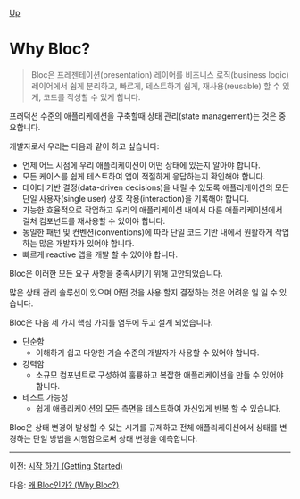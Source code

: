 [Up](./index.md)

# Why Bloc?

> Bloc은 프레젠테이션(presentation) 레이어를 비즈니스 로직(business logic) 레이어에서 쉽게 분리하고, 빠르게, 테스트하기 쉽게, 재사용(reusable) 할 수 있게, 코드를 작성할 수 있게 합니다.

프러덕션 수준의 애플리케에션을 구축할때 상태 관리(state management)는 것은 중요합니다.

개발자로서 우리는 다음과 같이 하고 싶습니다:

- 언제 어느 시점에 우리 애플리케이션이 어떤 상태에 있는지 알아야 합니다.
- 모든 케이스를 쉽게 테스트하여 앱이 적절하게 응답하는지 확인해야 합니다.
- 데이터 기반 결정(data-driven decisions)을 내릴 수 있도록 애플리케이션의 모든 단일 사용자(single user) 상호 작용(interaction)을 기록해야 합니다.
- 가능한 효율적으로 작업하고 우리의 애플리케이션 내에서 다른 애플리케이션에서 걸처 컴포넌트를 재사용할 수 있어야 합니다.
- 동일한 패턴 및 컨벤션(conventions)에 따라 단일 코드 기반 내에서 원활하게 작업하는 많은 개발자가 있어야 합니다.
- 빠르게 reactive 앱을 개발 할 수 있어야 합니다.

Bloc은 이러한 모든 요구 사항을 충족시키기 위해 고안되었습니다.

많은 상태 관리 솔루션이 있으며 어떤 것을 사용 할지 결정하는 것은 어려운 일 일 수 있습니다.

Bloc은 다음 세 가지 핵심 가치를 염두에 두고 설계 되었습니다.

- 단순함
  - 이해하기 쉽고 다양한 기술 수준의 개발자가 사용할 수 있어야 합니다.
- 강력함
  - 소규모 컴포넌트로 구성하여 훌륭하고 복잡한 애플리케이션을 만들 수 있어야 합니다.
- 테스트 가능성
  - 쉽게 애플리케이션의 모든 측면을 테스트하여 자신있게 반복 할 수 있습니다.

Bloc은 상태 변경이 발생할 수 있는 시기를 규제하고 전체 애플리케이션에서 상태를 변경하는 단일 방법을 시행함으로써 상태 변경을 예측합니다.

---

이전: [시작 하기 (Getting Started)](introduction_getting_started.md)

다음: [왜 Bloc인가? (Why Bloc?)](introduction_why_bloc.md)